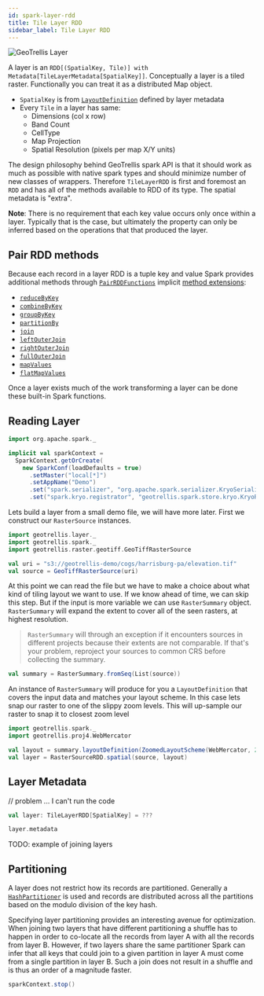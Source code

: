 ```yaml
---
id: spark-layer-rdd
title: Tile Layer RDD
sidebar_label: Tile Layer RDD
---
```


![GeoTrellis Layer](assets/spark-tile-layer-partitions.png)

A layer is an `RDD[(SpatialKey, Tile)] with Metadata[TileLayerMetadata[SpatialKey]]`.
Conceptually a layer is a tiled raster. Functionally you can treat it as a distributed Map object.

- `SpatialKey` is from [`LayoutDefinition`](layer-model.md) defined by layer metadata
- Every `Tile` in a layer has same:
  - Dimensions (col x row)
  - Band Count
  - CellType
  - Map Projection
  - Spatial Resolution (pixels per map X/Y units)

The design philosophy behind GeoTrellis spark API is that it should work as much as possible with native spark types and should minimize number of new classes of wrappers. Therefore `TileLayerRDD` is first and foremost an `RDD` and has all of the methods available to RDD of its type. The spatial metadata is "extra".

**Note**:
There is no requirement that each key value occurs only once within a layer.
Typically that is the case, but ultimately the property can only be inferred based on the operations that that produced the layer.

## Pair RDD methods

Because each record in a layer RDD is a tuple key and value Spark provides additional methods through [`PairRDDFunctions`](https://github.com/apache/spark/blob/master/core/src/main/scala/org/apache/spark/rdd/PairRDDFunctions.scala) implicit [method extensions](https://github.com/apache/spark/blob//core/src/main/scala/org/apache/spark/rdd/RDD.scala#L2014-L2017):

- [`reduceByKey`](https://github.com/apache/spark/blob/0d997e5156a751c99cd6f8be1528ed088a585d1f/core/src/main/scala/org/apache/spark/rdd/PairRDDFunctions.scala#L306-L313)
- [`combineByKey`](https://github.com/apache/spark/blob/0d997e5156a751c99cd6f8be1528ed088a585d1f/core/src/main/scala/org/apache/spark/rdd/PairRDDFunctions.scala#L120-L133)
- [`groupByKey`](https://github.com/apache/spark/blob/0d997e5156a751c99cd6f8be1528ed088a585d1f/core/src/main/scala/org/apache/spark/rdd/PairRDDFunctions.scala#L506-L520)
- [`partitionBy`](https://github.com/apache/spark/blob/0d997e5156a751c99cd6f8be1528ed088a585d1f/core/src/main/scala/org/apache/spark/rdd/PairRDDFunctions.scala#L522-L534)
- [`join`](https://github.com/apache/spark/blob/0d997e5156a751c99cd6f8be1528ed088a585d1f/core/src/main/scala/org/apache/spark/rdd/PairRDDFunctions.scala#L536-L545)
- [`leftOuterJoin`](https://github.com/apache/spark/blob/0d997e5156a751c99cd6f8be1528ed088a585d1f/core/src/main/scala/org/apache/spark/rdd/PairRDDFunctions.scala#L547-L563)
- [`rightOuterJoin`](https://github.com/apache/spark/blob/0d997e5156a751c99cd6f8be1528ed088a585d1f/core/src/main/scala/org/apache/spark/rdd/PairRDDFunctions.scala#L565-L580)
- [`fullOuterJoin`](https://github.com/apache/spark/blob/0d997e5156a751c99cd6f8be1528ed088a585d1f/core/src/main/scala/org/apache/spark/rdd/PairRDDFunctions.scala#L713-L725)
- [`mapValues`](https://github.com/apache/spark/blob/0d997e5156a751c99cd6f8be1528ed088a585d1f/core/src/main/scala/org/apache/spark/rdd/PairRDDFunctions.scala#L744-L753)
- [`flatMapValues`](https://github.com/apache/spark/blob/0d997e5156a751c99cd6f8be1528ed088a585d1f/core/src/main/scala/org/apache/spark/rdd/PairRDDFunctions.scala#L755-L766)

Once a layer exists much of the work transforming a layer can be done these built-in Spark functions.

## Reading Layer

```scala
import org.apache.spark._

implicit val sparkContext =
  SparkContext.getOrCreate(
    new SparkConf(loadDefaults = true)
      .setMaster("local[*]")
      .setAppName("Demo")
      .set("spark.serializer", "org.apache.spark.serializer.KryoSerializer")
      .set("spark.kryo.registrator", "geotrellis.spark.store.kryo.KryoRegistrator"))
```

Lets build a layer from a small demo file, we will have more later.
First we construct our `RasterSource` instances.

```scala
import geotrellis.layer._
import geotrellis.spark._
import geotrellis.raster.geotiff.GeoTiffRasterSource

val uri = "s3://geotrellis-demo/cogs/harrisburg-pa/elevation.tif"
val source = GeoTiffRasterSource(uri)
```

At this point we can read the file but we have to make a choice about what kind of tiling layout we want to use.
If we know ahead of time, we can skip this step. But if the input is more variable we can use `RasterSummary` object.
`RasterSummary` will expand the extent to cover all of the seen rasters, at highest resolution.

> `RasterSummary` will through an exception if it encounters sources in different projects because their extents are not comparable. If that's your problem, reproject your sources to common CRS before collecting the summary.

```scala
val summary = RasterSummary.fromSeq(List(source))
```

An instance of `RasterSummary` will produce for you a `LayoutDefinition` that covers the input data and matches your layout scheme. In this case lets snap our raster to one of the slippy zoom levels. This will up-sample our raster to snap it to closest zoom level

```scala
import geotrellis.spark._
import geotrellis.proj4.WebMercator

val layout = summary.layoutDefinition(ZoomedLayoutScheme(WebMercator, 256))
val layer = RasterSourceRDD.spatial(source, layout)

```

## Layer Metadata
// problem ... I can't run the code
```scala
val layer: TileLayerRDD[SpatialKey] = ???

layer.metadata

```



TODO: example of joining layers

## Partitioning

A layer does not restrict how its records are partitioned. Generally a [`HashPartitioner`](https://github.com/apache/spark/blob/v2.4.5/core/src/main/scala/org/apache/spark/Partitioner.scala#L104-L130) is used and records are distributed across all the partitions based on the modulo division of the key hash.

Specifying layer partitioning provides an interesting avenue for optimization. When joining two layers that have different partitioning a shuffle has to happen in order to co-locate all the records from layer A with all the records from layer B. However, if two layers share the same partitioner Spark can infer that all keys that could join to a given partition in layer A must come from a single partition in layer B. Such a join does not result in a shuffle and is thus an order of a magnitude faster.

```scala
sparkContext.stop()
```